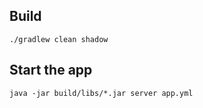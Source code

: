 ## Build

    ./gradlew clean shadow

## Start the app

    java -jar build/libs/*.jar server app.yml
